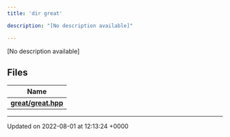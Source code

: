 ```yaml
---
title: 'dir great'

description: "[No description available]"

---
```







[No description available]

## Files

| Name           |
| -------------- |
| **[great/great.hpp](/documentation/code/files/great_8hpp/#file-great.hpp)**  |






-------------------------------

Updated on 2022-08-01 at 12:13:24 +0000
